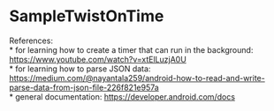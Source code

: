 # SampleTwistOnTime
References: <br/>
     * for learning how to create a timer that can run in the background: https://www.youtube.com/watch?v=xtElLuzjA0U<br/>
     * for learning how to parse JSON data: https://medium.com/@nayantala259/android-how-to-read-and-write-parse-data-from-json-file-226f821e957a<br/>
     * general documentation: https://developer.android.com/docs<br/>
